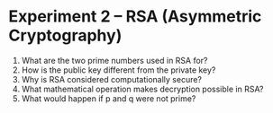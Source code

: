 #  Experiment 2 – RSA (Asymmetric Cryptography)

1. What are the two prime numbers used in RSA for?  
2. How is the public key different from the private key?  
3. Why is RSA considered computationally secure?  
4. What mathematical operation makes decryption possible in RSA?  
5. What would happen if p and q were not prime?
